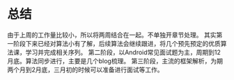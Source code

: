 # 总结

由于上周的工作量比较小，所以将两周结合在一起。不单独开章节处理。 其实第一阶段下来已经对算法小有了解，后续算法会继续跟进，将几个预先预定的优质算法课，学习并完成相关序列。 第二阶段，以Android常见面试题为主，周期到12月底。算法同步进行，主要是几个blog梳理。 第三阶段，主流的框架解析，为期两个月到2月底，三月初的时候可以准备进行面试等工作。

